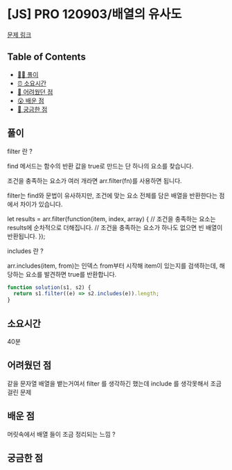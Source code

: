 <!-- 제목으로 다음과 같은 내용으로 작성해주세요 ! -->
<!-- 📚 언어 : e.g. Javascript -> [JS], Python -> [Python]  -->
<!-- 📕 백준 : BOJ 문제번호/문제제목 e.g. BOJ 2577/숫자의 개수 -->
<!-- 📗 프로그래머스 : PRO 문제번호/문제제목 e.g. PRO 120812/최빈값 구하기 -->
<!-- 💁🏻 백준허브를 사용하시면 프로그래머스의 문제번호도 확인하실 수 있습니다 -->

# [JS] PRO 120903/배열의 유사도

<!-- 아래에 # 을 지우고 문제 링크를 입력해주세요 ! -->

[문제 링크](https://school.programmers.co.kr/learn/courses/30/lessons/120903)

## Table of Contents

- [✍🏻 풀이](#풀이)
- [⏰ 소요시간](#소요시간)
- [🫠 어려웠던 점](#어려웠던-점)
- [😮 배운 점](#배운-점)
- [🤔 궁금한 점](#궁금한-점)

## 풀이

<!-- ```옆에 사용하는 언어를 기입하세요 e.g. javascript, python -->

filter 란 ?

find 메서드는 함수의 반환 값을 true로 만드는 단 하나의 요소를 찾습니다.

조건을 충족하는 요소가 여러 개라면 arr.filter(fn)를 사용하면 됩니다.

filter는 find와 문법이 유사하지만, 조건에 맞는 요소 전체를 담은 배열을 반환한다는 점에서 차이가 있습니다.

let results = arr.filter(function(item, index, array) {
// 조건을 충족하는 요소는 results에 순차적으로 더해집니다.
// 조건을 충족하는 요소가 하나도 없으면 빈 배열이 반환됩니다.
});

includes 란 ?

arr.includes(item, from)는 인덱스 from부터 시작해 item이 있는지를 검색하는데, 해당하는 요소를 발견하면 true를 반환합니다.

```js
function solution(s1, s2) {
  return s1.filter((e) => s2.includes(e)).length;
}
```

## 소요시간

40분

## 어려웠던 점

같을 문자열 배열을 뱉는거여서 filter 를 생각하긴 했는데 include 를 생각못해서 조금 걸린 문제

## 배운 점

머릿속에서 배열 들이 조금 정리되는 느낌 ?

## 궁금한 점
